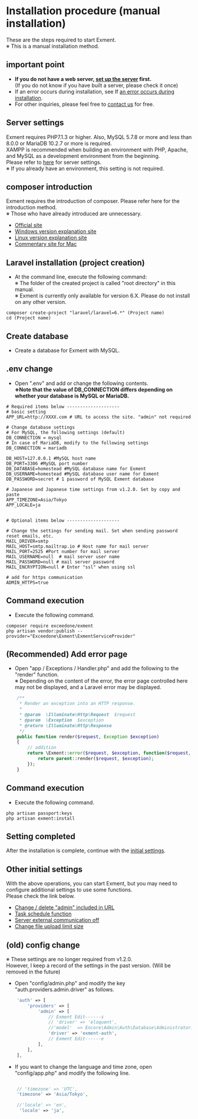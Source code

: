 # Installation procedure (manual installation)
These are the steps required to start Exment.  
※  This is a manual installation method.

## important point
- **If you do not have a web server, [set up the server](/server) first.**  
(If you do not know if you have built a server, please check it once)
- If an error occurs during installation, see If [an error occurs during installation](/install_error).
- For other inquiries, please feel free to [contact us](https://exment.net/inquiry) for free.

## Server settings
Exment requires PHP7.1.3 or higher. Also, MySQL 5.7.8 or more and less than 8.0.0 or MariaDB 10.2.7 or more is required.  
XAMPP is recommended when building an environment with PHP, Apache, and MySQL as a development environment from the beginning.  
Please refer to [here](/install_xampp) for server settings.  
※ If you already have an environment, this setting is not required.

## composer introduction
Exment requires the introduction of composer. Please refer here for the introduction method.  
※ Those who have already introduced are unnecessary.
- [Official site](https://getcomposer.org/download/)
- [Windows version explanation site](https://weblabo.oscasierra.net/php-composer-windows-install/)
- [Linux version explanation site](https://weblabo.oscasierra.net/php-composer-centos-install/)
- [Commentary site for Mac](https://weblabo.oscasierra.net/php-composer-macos-homebrew-install/)

## Laravel installation (project creation)
- At the command line, execute the following command:  
※ The folder of the created project is called "root directory" in this manual.  
※ Exment is currently only available for version 6.X. Please do not install on any other version.  

~~~
composer create-project "laravel/laravel=6.*" (Project name)
cd (Project name)
~~~

## Create database
- Create a database for Exment with MySQL.


## .env change

- Open ".env" and add or change the following contents.  
 **※Note that the value of DB_CONNECTION differs depending on whether your database is MySQL or MariaDB.**  

~~~
# Required items below --------------------
# basic setting
APP_URL=http://XXXX.com # URL to access the site. "admin" not required

# Change database settings  
# For MySQL, the following settings (default)  
DB_CONNECTION = mysql  
# In case of MariaDB, modify to the following settings  
DB_CONNECTION = mariadb  

DB_HOST=127.0.0.1 #MySQL host name
DB_PORT=3306 #MySQL port number
DB_DATABASE=homestead #MySQL database name for Exment
DB_USERNAME=homestead #MySQL database user name for Exment
DB_PASSWORD=secret # 1 password of MySQL Exment database

# Japanese and Japanese time settings from v1.2.0. Set by copy and paste
APP_TIMEZONE=Asia/Tokyo
APP_LOCALE=ja


# Optional items below --------------------

# Change the settings for sending mail. Set when sending password reset emails, etc.
MAIL_DRIVER=smtp
MAIL_HOST=smtp.mailtrap.io # Host name for mail server
MAIL_PORT=2525 #Port number for mail server
MAIL_USERNAME=null  # mail server user name
MAIL_PASSWORD=null # mail server password
MAIL_ENCRYPTION=null # Enter "ssl" when using ssl

# add for https communication
ADMIN_HTTPS=true

~~~

## Command execution
- Execute the following command.  

~~~
composer require exceedone/exment
php artisan vendor:publish --provider="Exceedone\Exment\ExmentServiceProvider"
~~~

## (Recommended) Add error page

- Open "app / Exceptions / Handler.php" and add the following to the "render" function.  
※ Depending on the content of the error, the error page controlled here may not be displayed, and a Laravel error may be displayed.  

~~~ php
    /**
     * Render an exception into an HTTP response.
     *
     * @param  \Illuminate\Http\Request  $request
     * @param  \Exception  $exception
     * @return \Illuminate\Http\Response
     */
    public function render($request, Exception $exception)
    {
        // addition
        return \Exment::error($request, $exception, function($request, $exception){
            return parent::render($request, $exception);
        });
    }
~~~


## Command execution
- Execute the following command.

~~~
php artisan passport:keys
php artisan exment:install
~~~

## Setting completed
After the installation is complete, continue with the [initial settings](/first_setting.md).

## Other initial settings
With the above operations, you can start Exment, but you may need to configure additional settings to use some functions.  
Please check the link below.  
- [Change / delete "admin" included in URL](/quickstart_more.md#Change/delete-"admin"-included-in-URL)
- [Task schedule function](/quickstart_more.md#Task-schedule-function)
- [Server external communication off](/quickstart_more.md#Server-external=communication-off)
- [Change file upload limit size](/quickstart_more.md#Change-file-upload-limit-size)


## (old) config change
※ These settings are no longer required from v1.2.0.  
However, I keep a record of the settings in the past version. (Will be removed in the future)  

- Open "config/admin.php" and modify the key "auth.providers.admin.driver" as follows.

~~~ php
    'auth' => [
        'providers' => [
            'admin' => [
                // Exment Edit------s
                // 'driver' => 'eloquent',
                //'model'  => Encore\Admin\Auth\Database\Administrator::class,
                'driver' => 'exment-auth',
                // Exment Edit------e
            ],
        ],  
    ],
~~~

- If you want to change the language and time zone, open "config/app.php" and modify the following line.

~~~ php

    // 'timezone' => 'UTC',
    'timezone' => 'Asia/Tokyo',

    //'locale' => 'en',
     'locale' => 'ja',

~~~
